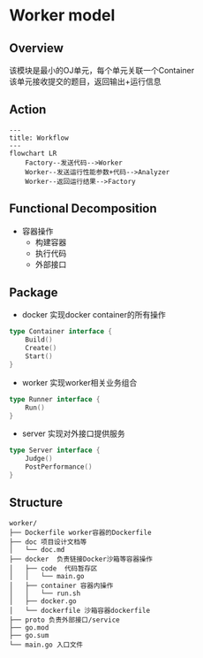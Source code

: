 # Worker model
## Overview
该模块是最小的OJ单元，每个单元关联一个Container  
该单元接收提交的题目，返回输出+运行信息  
## Action
``` mermaid
---
title: Workflow
---
flowchart LR
    Factory--发送代码-->Worker
    Worker--发送运行性能参数+代码-->Analyzer
    Worker--返回运行结果-->Factory
```
## Functional Decomposition
* 容器操作
    * 构建容器
    * 执行代码
    * 外部接口
## Package
* docker 实现docker container的所有操作
``` go
type Container interface {
    Build()
    Create()
    Start()
}
```
* worker 实现worker相关业务组合  
``` go
type Runner interface {
    Run()
}
```
* server 实现对外接口提供服务  
``` go
type Server interface {
    Judge()
    PostPerformance()
}
```
## Structure
```
worker/  
├── Dockerfile worker容器的Dockerfile
├── doc 项目设计文档等
│   └── doc.md
├── docker  负责链接Docker沙箱等容器操作
│   ├── code  代码暂存区
│   │   └── main.go  
│   ├── container 容器内操作
│   │   └── run.sh
│   ├── docker.go
│   └── dockerfile 沙箱容器dockerfile
├── proto 负责外部接口/service
├── go.mod  
├── go.sum  
└── main.go 入口文件  
```
